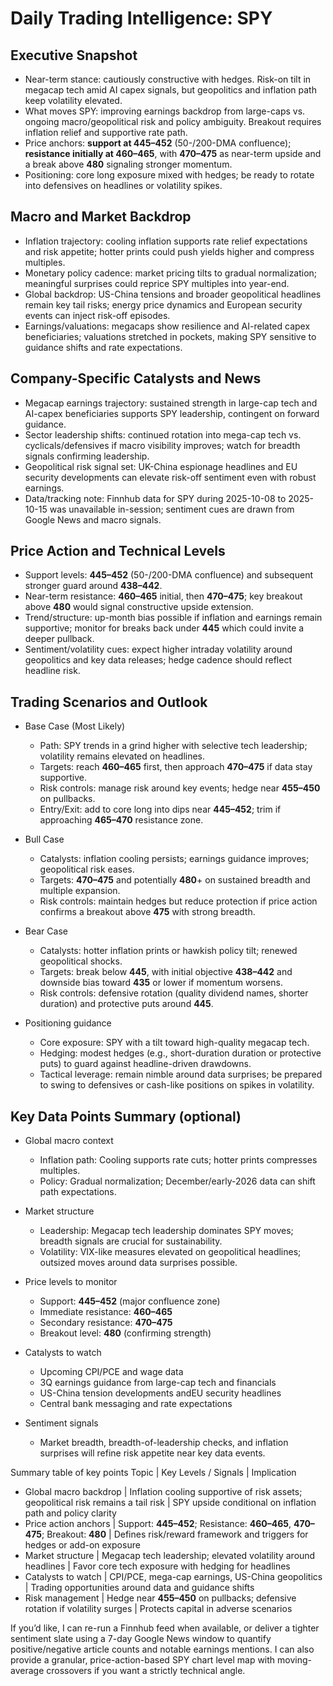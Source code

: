 # Daily Trading Intelligence: SPY

## Executive Snapshot
- Near-term stance: cautiously constructive with hedges. Risk-on tilt in megacap tech amid AI capex signals, but geopolitics and inflation path keep volatility elevated.
- What moves SPY: improving earnings backdrop from large-caps vs. ongoing macro/geopolitical risk and policy ambiguity. Breakout requires inflation relief and supportive rate path.
- Price anchors: **support at 445–452** (50-/200-DMA confluence); **resistance initially at 460–465**, with **470–475** as near-term upside and a break above **480** signaling stronger momentum.
- Positioning: core long exposure mixed with hedges; be ready to rotate into defensives on headlines or volatility spikes.

## Macro and Market Backdrop
- Inflation trajectory: cooling inflation supports rate relief expectations and risk appetite; hotter prints could push yields higher and compress multiples.
- Monetary policy cadence: market pricing tilts to gradual normalization; meaningful surprises could reprice SPY multiples into year-end.
- Global backdrop: US-China tensions and broader geopolitical headlines remain key tail risks; energy price dynamics and European security events can inject risk-off episodes.
- Earnings/valuations: megacaps show resilience and AI-related capex beneficiaries; valuations stretched in pockets, making SPY sensitive to guidance shifts and rate expectations.

## Company-Specific Catalysts and News
- Megacap earnings trajectory: sustained strength in large-cap tech and AI-capex beneficiaries supports SPY leadership, contingent on forward guidance.
- Sector leadership shifts: continued rotation into mega-cap tech vs. cyclicals/defensives if macro visibility improves; watch for breadth signals confirming leadership.
- Geopolitical risk signal set: UK-China espionage headlines and EU security developments can elevate risk-off sentiment even with robust earnings.
- Data/tracking note: Finnhub data for SPY during 2025-10-08 to 2025-10-15 was unavailable in-session; sentiment cues are drawn from Google News and macro signals.

## Price Action and Technical Levels
- Support levels: **445–452** (50-/200-DMA confluence) and subsequent stronger guard around **438–442**.
- Near-term resistance: **460–465** initial, then **470–475**; key breakout above **480** would signal constructive upside extension.
- Trend/structure: up-month bias possible if inflation and earnings remain supportive; monitor for breaks back under **445** which could invite a deeper pullback.
- Sentiment/volatility cues: expect higher intraday volatility around geopolitics and key data releases; hedge cadence should reflect headline risk.

## Trading Scenarios and Outlook
- Base Case (Most Likely)
  - Path: SPY trends in a grind higher with selective tech leadership; volatility remains elevated on headlines.
  - Targets: reach **460–465** first, then approach **470–475** if data stay supportive.
  - Risk controls: manage risk around key events; hedge near **455–450** on pullbacks.
  - Entry/Exit: add to core long into dips near **445–452**; trim if approaching **465–470** resistance zone.

- Bull Case
  - Catalysts: inflation cooling persists; earnings guidance improves; geopolitical risk eases.
  - Targets: **470–475** and potentially **480**+ on sustained breadth and multiple expansion.
  - Risk controls: maintain hedges but reduce protection if price action confirms a breakout above **475** with strong breadth.

- Bear Case
  - Catalysts: hotter inflation prints or hawkish policy tilt; renewed geopolitical shocks.
  - Targets: break below **445**, with initial objective **438–442** and downside bias toward **435** or lower if momentum worsens.
  - Risk controls: defensive rotation (quality dividend names, shorter duration) and protective puts around **445**.

- Positioning guidance
  - Core exposure: SPY with a tilt toward high-quality megacap tech.
  - Hedging: modest hedges (e.g., short-duration duration or protective puts) to guard against headline-driven drawdowns.
  - Tactical leverage: remain nimble around data surprises; be prepared to swing to defensives or cash-like positions on spikes in volatility.

## Key Data Points Summary (optional)

- Global macro context
  - Inflation path: Cooling supports rate cuts; hotter prints compresses multiples.
  - Policy: Gradual normalization; December/early-2026 data can shift path expectations.

- Market structure
  - Leadership: Megacap tech leadership dominates SPY moves; breadth signals are crucial for sustainability.
  - Volatility: VIX-like measures elevated on geopolitical headlines; outsized moves around data surprises possible.

- Price levels to monitor
  - Support: **445–452** (major confluence zone)
  - Immediate resistance: **460–465**
  - Secondary resistance: **470–475**
  - Breakout level: **480** (confirming strength)

- Catalysts to watch
  - Upcoming CPI/PCE and wage data
  - 3Q earnings guidance from large-cap tech and financials
  - US-China tension developments andEU security headlines
  - Central bank messaging and rate expectations

- Sentiment signals
  - Market breadth, breadth-of-leadership checks, and inflation surprises will refine risk appetite near key data events.

Summary table of key points
Topic | Key Levels / Signals | Implication
- Global macro backdrop | Inflation cooling supportive of risk assets; geopolitical risk remains a tail risk | SPY upside conditional on inflation path and policy clarity
- Price action anchors | Support: **445–452**; Resistance: **460–465**, **470–475**; Breakout: **480** | Defines risk/reward framework and triggers for hedges or add-on exposure
- Market structure | Megacap tech leadership; elevated volatility around headlines | Favor core tech exposure with hedging for headlines
- Catalysts to watch | CPI/PCE, mega-cap earnings, US-China geopolitics | Trading opportunities around data and guidance shifts
- Risk management | Hedge near **455–450** on pullbacks; defensive rotation if volatility surges | Protects capital in adverse scenarios

If you’d like, I can re-run a Finnhub feed when available, or deliver a tighter sentiment slate using a 7-day Google News window to quantify positive/negative article counts and notable earnings mentions. I can also provide a granular, price-action-based SPY chart level map with moving-average crossovers if you want a strictly technical angle.